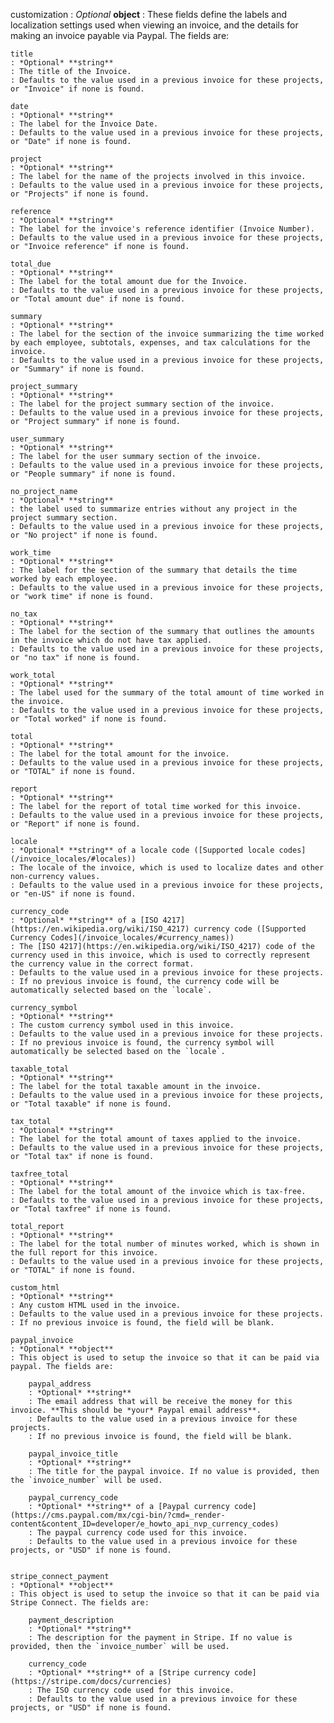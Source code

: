 
customization
: *Optional* **object**
: These fields define the labels and localization settings used when viewing an invoice, and the details for making an invoice payable via Paypal. The fields are:

    title
    : *Optional* **string**
    : The title of the Invoice.
    : Defaults to the value used in a previous invoice for these projects, or "Invoice" if none is found.

    date
    : *Optional* **string**
    : The label for the Invoice Date.
	: Defaults to the value used in a previous invoice for these projects, or "Date" if none is found.

    project
    : *Optional* **string**
    : The label for the name of the projects involved in this invoice.
	: Defaults to the value used in a previous invoice for these projects, or "Projects" if none is found.

    reference
    : *Optional* **string**
    : The label for the invoice's reference identifier (Invoice Number).
    : Defaults to the value used in a previous invoice for these projects, or "Invoice reference" if none is found.

    total_due
    : *Optional* **string**
    : The label for the total amount due for the Invoice.
    : Defaults to the value used in a previous invoice for these projects, or "Total amount due" if none is found.

    summary
    : *Optional* **string**
    : The label for the section of the invoice summarizing the time worked by each employee, subtotals, expenses, and tax calculations for the invoice.
	: Defaults to the value used in a previous invoice for these projects, or "Summary" if none is found.

    project_summary
    : *Optional* **string**
    : The label for the project summary section of the invoice.
	: Defaults to the value used in a previous invoice for these projects, or "Project summary" if none is found.

    user_summary
    : *Optional* **string**
    : The label for the user summary section of the invoice.
	: Defaults to the value used in a previous invoice for these projects, or "People summary" if none is found.

    no_project_name
    : *Optional* **string**
    : the label used to summarize entries without any project in the project summary section.
	: Defaults to the value used in a previous invoice for these projects, or "No project" if none is found.

    work_time
    : *Optional* **string**
    : The label for the section of the summary that details the time worked by each employee.
	: Defaults to the value used in a previous invoice for these projects, or "work time" if none is found.

    no_tax
    : *Optional* **string**
    : The label for the section of the summary that outlines the amounts in the invoice which do not have tax applied.
	: Defaults to the value used in a previous invoice for these projects, or "no tax" if none is found.

    work_total
    : *Optional* **string**
    : The label used for the summary of the total amount of time worked in the invoice.
	: Defaults to the value used in a previous invoice for these projects, or "Total worked" if none is found.

    total
    : *Optional* **string**
    : The label for the total amount for the invoice.
	: Defaults to the value used in a previous invoice for these projects, or "TOTAL" if none is found.

    report
    : *Optional* **string**
    : The label for the report of total time worked for this invoice.
	: Defaults to the value used in a previous invoice for these projects, or "Report" if none is found.

    locale
    : *Optional* **string** of a locale code ([Supported locale codes](/invoice_locales/#locales))
    : The locale of the invoice, which is used to localize dates and other non-currency values.
    : Defaults to the value used in a previous invoice for these projects, or "en-US" if none is found.

    currency_code
    : *Optional* **string** of a [ISO 4217](https://en.wikipedia.org/wiki/ISO_4217) currency code ([Supported Currency Codes](/invoice_locales/#currency_names))
    : The [ISO 4217](https://en.wikipedia.org/wiki/ISO_4217) code of the currency used in this invoice, which is used to correctly represent the currency value in the correct format.
    : Defaults to the value used in a previous invoice for these projects.
    : If no previous invoice is found, the currency code will be automatically selected based on the `locale`.

    currency_symbol
    : *Optional* **string**
    : The custom currency symbol used in this invoice.
    : Defaults to the value used in a previous invoice for these projects.
    : If no previous invoice is found, the currency symbol will automatically be selected based on the `locale`.

    taxable_total
    : *Optional* **string**
    : The label for the total taxable amount in the invoice.
	: Defaults to the value used in a previous invoice for these projects, or "Total taxable" if none is found.

    tax_total
    : *Optional* **string**
    : The label for the total amount of taxes applied to the invoice.
	: Defaults to the value used in a previous invoice for these projects, or "Total tax" if none is found.

    taxfree_total
    : *Optional* **string**
    : The label for the total amount of the invoice which is tax-free.
	: Defaults to the value used in a previous invoice for these projects, or "Total taxfree" if none is found.

    total_report
    : *Optional* **string**
    : The label for the total number of minutes worked, which is shown in the full report for this invoice.
	: Defaults to the value used in a previous invoice for these projects, or "TOTAL" if none is found.

    custom_html
    : *Optional* **string**
    : Any custom HTML used in the invoice.
    : Defaults to the value used in a previous invoice for these projects.
    : If no previous invoice is found, the field will be blank.

    paypal_invoice
    : *Optional* **object**
    : This object is used to setup the invoice so that it can be paid via paypal. The fields are:

        paypal_address
        : *Optional* **string**
        : The email address that will be receive the money for this invoice. **This should be *your* Paypal email address**.
        : Defaults to the value used in a previous invoice for these projects.
        : If no previous invoice is found, the field will be blank.

        paypal_invoice_title
        : *Optional* **string**
        : The title for the paypal invoice. If no value is provided, then the `invoice_number` will be used.

        paypal_currency_code
        : *Optional* **string** of a [Paypal currency code](https://cms.paypal.com/mx/cgi-bin/?cmd=_render-content&content_ID=developer/e_howto_api_nvp_currency_codes)
        : The paypal currency code used for this invoice.
	    : Defaults to the value used in a previous invoice for these projects, or "USD" if none is found.


    stripe_connect_payment
    : *Optional* **object**
    : This object is used to setup the invoice so that it can be paid via Stripe Connect. The fields are:

        payment_description
        : *Optional* **string**
        : The description for the payment in Stripe. If no value is provided, then the `invoice_number` will be used.

        currency_code
        : *Optional* **string** of a [Stripe currency code](https://stripe.com/docs/currencies)
        : The ISO currency code used for this invoice.
        : Defaults to the value used in a previous invoice for these projects, or "USD" if none is found.